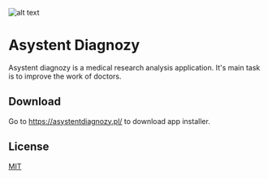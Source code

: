 ![alt text](https://asystentdiagnozy.pl/wp-content/uploads/2024/01/cropped-logo1.png)

# Asystent Diagnozy

Asystent diagnozy is a medical research analysis application. It's main task is to improve the work of doctors.

## Download

Go to https://asystentdiagnozy.pl/ to download app installer.

## License

[MIT](https://choosealicense.com/licenses/mit/)